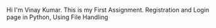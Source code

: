 Hi I'm Vinay Kumar. This is my First Assignment. Registration and Login page in Python, Using File Handling

